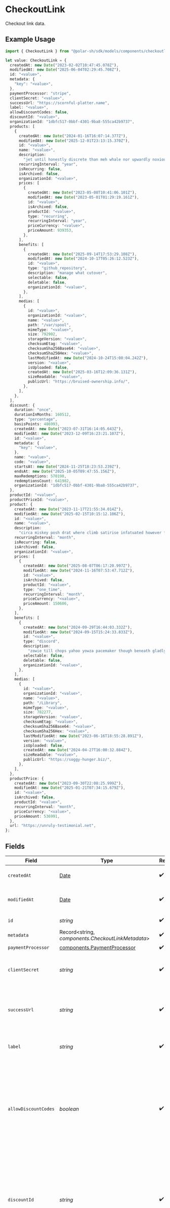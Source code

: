 # CheckoutLink

Checkout link data.

## Example Usage

```typescript
import { CheckoutLink } from "@polar-sh/sdk/models/components/checkoutlink.js";

let value: CheckoutLink = {
  createdAt: new Date("2023-02-02T10:47:45.078Z"),
  modifiedAt: new Date("2025-06-04T02:29:45.708Z"),
  id: "<value>",
  metadata: {
    "key": "<value>",
  },
  paymentProcessor: "stripe",
  clientSecret: "<value>",
  successUrl: "https://scornful-platter.name",
  label: "<value>",
  allowDiscountCodes: false,
  discountId: "<value>",
  organizationId: "1dbfc517-0bbf-4301-9ba8-555ca42b9737",
  products: [
    {
      createdAt: new Date("2024-01-16T16:07:14.377Z"),
      modifiedAt: new Date("2025-12-01T23:13:15.370Z"),
      id: "<value>",
      name: "<value>",
      description:
        "jet until honestly discrete than meh whale nor upwardly noxious",
      recurringInterval: "year",
      isRecurring: false,
      isArchived: false,
      organizationId: "<value>",
      prices: [
        {
          createdAt: new Date("2023-05-08T10:41:06.101Z"),
          modifiedAt: new Date("2023-05-01T01:29:19.161Z"),
          id: "<value>",
          isArchived: false,
          productId: "<value>",
          type: "recurring",
          recurringInterval: "year",
          priceCurrency: "<value>",
          priceAmount: 939353,
        },
      ],
      benefits: [
        {
          createdAt: new Date("2025-09-14T17:53:29.108Z"),
          modifiedAt: new Date("2024-10-17T05:26:12.523Z"),
          id: "<value>",
          type: "github_repository",
          description: "manage what cutover",
          selectable: false,
          deletable: false,
          organizationId: "<value>",
        },
      ],
      medias: [
        {
          id: "<value>",
          organizationId: "<value>",
          name: "<value>",
          path: "/var/spool",
          mimeType: "<value>",
          size: 792902,
          storageVersion: "<value>",
          checksumEtag: "<value>",
          checksumSha256Base64: "<value>",
          checksumSha256Hex: "<value>",
          lastModifiedAt: new Date("2024-10-24T15:08:04.242Z"),
          version: "<value>",
          isUploaded: false,
          createdAt: new Date("2025-03-16T12:09:36.131Z"),
          sizeReadable: "<value>",
          publicUrl: "https://bruised-ownership.info/",
        },
      ],
    },
  ],
  discount: {
    duration: "once",
    durationInMonths: 160512,
    type: "percentage",
    basisPoints: 486993,
    createdAt: new Date("2023-07-31T16:14:05.643Z"),
    modifiedAt: new Date("2023-12-09T16:23:21.107Z"),
    id: "<value>",
    metadata: {
      "key": "<value>",
    },
    name: "<value>",
    code: "<value>",
    startsAt: new Date("2024-11-25T18:23:53.239Z"),
    endsAt: new Date("2025-10-05T09:47:55.156Z"),
    maxRedemptions: 570198,
    redemptionsCount: 641982,
    organizationId: "1dbfc517-0bbf-4301-9ba8-555ca42b9737",
  },
  productId: "<value>",
  productPriceId: "<value>",
  product: {
    createdAt: new Date("2023-11-17T21:55:34.014Z"),
    modifiedAt: new Date("2025-02-15T10:15:12.106Z"),
    id: "<value>",
    name: "<value>",
    description:
      "circa miskey posh drat where climb satirise infatuated however factorize",
    recurringInterval: "month",
    isRecurring: false,
    isArchived: false,
    organizationId: "<value>",
    prices: [
      {
        createdAt: new Date("2025-08-07T06:17:20.997Z"),
        modifiedAt: new Date("2024-11-16T07:53:47.712Z"),
        id: "<value>",
        isArchived: false,
        productId: "<value>",
        type: "one_time",
        recurringInterval: "month",
        priceCurrency: "<value>",
        priceAmount: 150606,
      },
    ],
    benefits: [
      {
        createdAt: new Date("2024-09-29T16:44:03.332Z"),
        modifiedAt: new Date("2024-09-15T15:24:33.833Z"),
        id: "<value>",
        type: "discord",
        description:
          "zowie till chops yahoo yowza pacemaker though beneath gladly",
        selectable: false,
        deletable: false,
        organizationId: "<value>",
      },
    ],
    medias: [
      {
        id: "<value>",
        organizationId: "<value>",
        name: "<value>",
        path: "/Library",
        mimeType: "<value>",
        size: 782277,
        storageVersion: "<value>",
        checksumEtag: "<value>",
        checksumSha256Base64: "<value>",
        checksumSha256Hex: "<value>",
        lastModifiedAt: new Date("2023-06-16T18:55:28.891Z"),
        version: "<value>",
        isUploaded: false,
        createdAt: new Date("2024-04-27T16:00:32.884Z"),
        sizeReadable: "<value>",
        publicUrl: "https://soggy-hunger.biz/",
      },
    ],
  },
  productPrice: {
    createdAt: new Date("2023-09-30T22:08:25.999Z"),
    modifiedAt: new Date("2025-01-21T07:34:15.679Z"),
    id: "<value>",
    isArchived: false,
    productId: "<value>",
    recurringInterval: "month",
    priceCurrency: "<value>",
    priceAmount: 536991,
  },
  url: "https://unruly-testimonial.net",
};
```

## Fields

| Field                                                                                                                                                                      | Type                                                                                                                                                                       | Required                                                                                                                                                                   | Description                                                                                                                                                                | Example                                                                                                                                                                    |
| -------------------------------------------------------------------------------------------------------------------------------------------------------------------------- | -------------------------------------------------------------------------------------------------------------------------------------------------------------------------- | -------------------------------------------------------------------------------------------------------------------------------------------------------------------------- | -------------------------------------------------------------------------------------------------------------------------------------------------------------------------- | -------------------------------------------------------------------------------------------------------------------------------------------------------------------------- |
| `createdAt`                                                                                                                                                                | [Date](https://developer.mozilla.org/en-US/docs/Web/JavaScript/Reference/Global_Objects/Date)                                                                              | :heavy_check_mark:                                                                                                                                                         | Creation timestamp of the object.                                                                                                                                          |                                                                                                                                                                            |
| `modifiedAt`                                                                                                                                                               | [Date](https://developer.mozilla.org/en-US/docs/Web/JavaScript/Reference/Global_Objects/Date)                                                                              | :heavy_check_mark:                                                                                                                                                         | Last modification timestamp of the object.                                                                                                                                 |                                                                                                                                                                            |
| `id`                                                                                                                                                                       | *string*                                                                                                                                                                   | :heavy_check_mark:                                                                                                                                                         | The ID of the object.                                                                                                                                                      |                                                                                                                                                                            |
| `metadata`                                                                                                                                                                 | Record<string, *components.CheckoutLinkMetadata*>                                                                                                                          | :heavy_check_mark:                                                                                                                                                         | N/A                                                                                                                                                                        |                                                                                                                                                                            |
| `paymentProcessor`                                                                                                                                                         | [components.PaymentProcessor](../../models/components/paymentprocessor.md)                                                                                                 | :heavy_check_mark:                                                                                                                                                         | N/A                                                                                                                                                                        |                                                                                                                                                                            |
| `clientSecret`                                                                                                                                                             | *string*                                                                                                                                                                   | :heavy_check_mark:                                                                                                                                                         | Client secret used to access the checkout link.                                                                                                                            |                                                                                                                                                                            |
| `successUrl`                                                                                                                                                               | *string*                                                                                                                                                                   | :heavy_check_mark:                                                                                                                                                         | URL where the customer will be redirected after a successful payment.                                                                                                      |                                                                                                                                                                            |
| `label`                                                                                                                                                                    | *string*                                                                                                                                                                   | :heavy_check_mark:                                                                                                                                                         | Optional label to distinguish links internally                                                                                                                             |                                                                                                                                                                            |
| `allowDiscountCodes`                                                                                                                                                       | *boolean*                                                                                                                                                                  | :heavy_check_mark:                                                                                                                                                         | Whether to allow the customer to apply discount codes. If you apply a discount through `discount_id`, it'll still be applied, but the customer won't be able to change it. |                                                                                                                                                                            |
| `discountId`                                                                                                                                                               | *string*                                                                                                                                                                   | :heavy_check_mark:                                                                                                                                                         | ID of the discount to apply to the checkout. If the discount is not applicable anymore when opening the checkout link, it'll be ignored.                                   |                                                                                                                                                                            |
| `organizationId`                                                                                                                                                           | *string*                                                                                                                                                                   | :heavy_check_mark:                                                                                                                                                         | The organization ID.                                                                                                                                                       | 1dbfc517-0bbf-4301-9ba8-555ca42b9737                                                                                                                                       |
| `products`                                                                                                                                                                 | [components.CheckoutLinkProduct](../../models/components/checkoutlinkproduct.md)[]                                                                                         | :heavy_check_mark:                                                                                                                                                         | N/A                                                                                                                                                                        |                                                                                                                                                                            |
| `discount`                                                                                                                                                                 | *components.CheckoutLinkDiscount*                                                                                                                                          | :heavy_check_mark:                                                                                                                                                         | N/A                                                                                                                                                                        |                                                                                                                                                                            |
| ~~`productId`~~                                                                                                                                                            | *string*                                                                                                                                                                   | :heavy_check_mark:                                                                                                                                                         | : warning: ** DEPRECATED **: This will be removed in a future release, please migrate away from it as soon as possible.                                                    |                                                                                                                                                                            |
| ~~`productPriceId`~~                                                                                                                                                       | *string*                                                                                                                                                                   | :heavy_check_mark:                                                                                                                                                         | : warning: ** DEPRECATED **: This will be removed in a future release, please migrate away from it as soon as possible.                                                    |                                                                                                                                                                            |
| `product`                                                                                                                                                                  | [components.CheckoutLinkProduct](../../models/components/checkoutlinkproduct.md)                                                                                           | :heavy_check_mark:                                                                                                                                                         | Product data for a checkout link.                                                                                                                                          |                                                                                                                                                                            |
| ~~`productPrice`~~                                                                                                                                                         | *components.CheckoutLinkProductPrice*                                                                                                                                      | :heavy_check_mark:                                                                                                                                                         | : warning: ** DEPRECATED **: This will be removed in a future release, please migrate away from it as soon as possible.                                                    |                                                                                                                                                                            |
| `url`                                                                                                                                                                      | *string*                                                                                                                                                                   | :heavy_check_mark:                                                                                                                                                         | N/A                                                                                                                                                                        |                                                                                                                                                                            |